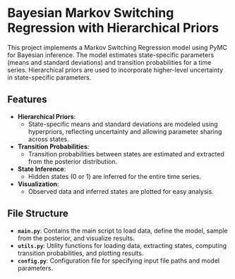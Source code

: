 # Bayesian Markov Switching Regression with Hierarchical Priors

This project implements a Markov Switching Regression model using PyMC for Bayesian inference. The model estimates state-specific parameters (means and standard deviations) and transition probabilities for a time series. Hierarchical priors are used to incorporate higher-level uncertainty in state-specific parameters.

## Features
- **Hierarchical Priors**:
  - State-specific means and standard deviations are modeled using hyperpriors, reflecting uncertainty and allowing parameter sharing across states.
- **Transition Probabilities**:
  - Transition probabilities between states are estimated and extracted from the posterior distribution.
- **State Inference**:
  - Hidden states (0 or 1) are inferred for the entire time series.
- **Visualization**:
  - Observed data and inferred states are plotted for easy analysis.

## File Structure
- **`main.py`**: Contains the main script to load data, define the model, sample from the posterior, and visualize results.
- **`utils.py`**: Utility functions for loading data, extracting states, computing transition probabilities, and plotting results.
- **`config.py`**: Configuration file for specifying input file paths and model parameters.
